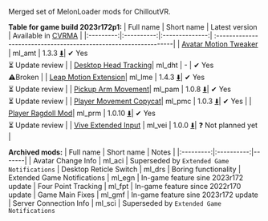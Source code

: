 Merged set of MelonLoader mods for ChilloutVR.

**Table for game build 2023r172p1:**
| Full name | Short name | Latest version | Available in [CVRMA](https://github.com/knah/CVRMelonAssistant) |
|:---------:|:----------:|:--------------:| :----------------------------------------------------------------|
| [Avatar Motion Tweaker](/ml_amt/README.md) | ml_amt | 1.3.3 [:arrow_down:](../../releases/latest/download/ml_amt.dll)| ✔ Yes<br>:hourglass_flowing_sand: Update review |
| [Desktop Head Tracking](/ml_dht/README.md)| ml_dht | - | ✔ Yes<br>:warning:Broken |
| [Leap Motion Extension](/ml_lme/README.md)| ml_lme | 1.4.3 [:arrow_down:](../../releases/latest/download/ml_lme.dll)| ✔ Yes<br>:hourglass_flowing_sand: Update review |
| [Pickup Arm Movement](/ml_pam/README.md)| ml_pam | 1.0.8 [:arrow_down:](../../releases/latest/download/ml_pam.dll)| ✔ Yes<br>:hourglass_flowing_sand: Update review |
| [Player Movement Copycat](/ml_pmc/README.md)| ml_pmc | 1.0.3 [:arrow_down:](../../releases/latest/download/ml_pmc.dll)| ✔ Yes |
| [Player Ragdoll Mod](/ml_prm/README.md)| ml_prm | 1.0.10 [:arrow_down:](../../releases/latest/download/ml_prm.dll)| ✔ Yes<br>:hourglass_flowing_sand: Update review |
| [Vive Extended Input](/ml_vei/README.md) | ml_vei | 1.0.0 [:arrow_down:](../../releases/latest/download/ml_vei.dll)| :question: Not planned yet |

**Archived mods:**
| Full name | Short name | Notes |
|:---------:|:----------:|-------|
| Avatar Change Info | ml_aci | Superseded by `Extended Game Notifications`
| Desktop Reticle Switch | ml_drs | Boring functionality
| Extended Game Notifications | ml_egn | In-game feature sine 2023r172 update
| Four Point Tracking | ml_fpt | In-game feature since 2022r170 update
| Game Main Fixes | ml_gmf | In-game feature sine 2023r172 update
| Server Connection Info | ml_sci | Superseded by `Extended Game Notifications`
